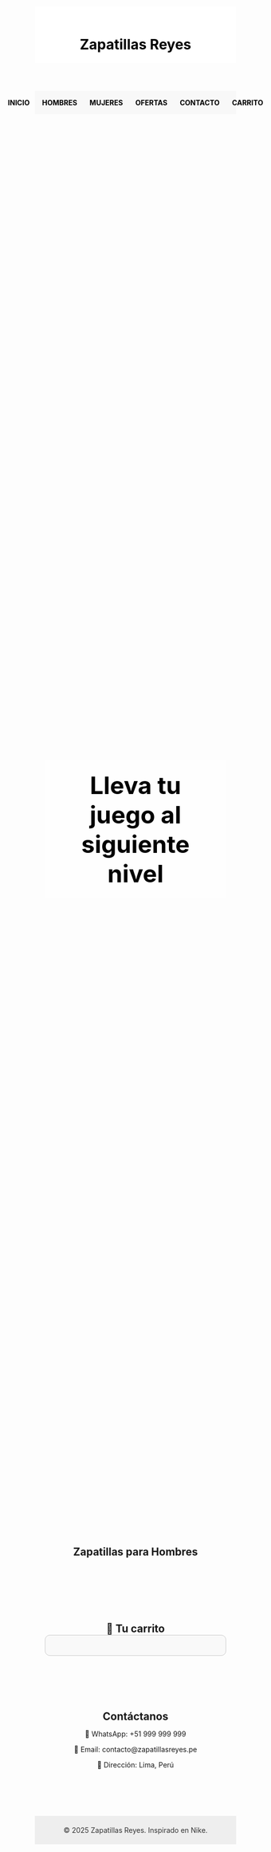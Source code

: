 
<html lang="es">
<head>
  <meta charset="UTF-8" />
  <meta name="viewport" content="width=device-width, initial-scale=1.0" />
  <title>Zapatillas Reyes</title>
  <style>
    * {
      margin: 0;
      padding: 0;
      box-sizing: border-box;
    }

    body {
      font-family: 'Arial Black', sans-serif;
      background-color: #ffffff; /* Fondo blanco */
      color: #111;
      scroll-behavior: smooth;
    }

    header {
      background-color: #ffffff;
      color: #000;
      padding: 20px;
      text-align: center;
    }

    nav {
      background-color: #f8f8f8;
      display: flex;
      justify-content: center;
      gap: 25px;
      padding: 15px 0;
      position: sticky;
      top: 0;
      z-index: 1000;
    }

    nav a {
      color: #000;
      text-decoration: none;
      font-weight: bold;
      text-transform: uppercase;
    }

    nav a:hover {
      color: #e63946;
    }

    .hero {
      background: url('https://wallpaperaccess.com/full/1355617.jpg') center/cover no-repeat;
      height: 70vh;
      display: flex;
      justify-content: center;
      align-items: center;
      text-align: center;
    }

    .hero h2 {
      background-color: rgba(255, 255, 255, 0.7);
      padding: 20px;
      font-size: 3rem;
      color: #000;
    }

    section {
      padding: 40px 20px;
    }

    .products {
      display: grid;
      grid-template-columns: repeat(auto-fit, minmax(220px, 1fr));
      gap: 20px;
    }

    .product {
      background: #f9f9f9;
      color: #000;
      padding: 15px;
      border-radius: 10px;
      text-align: center;
      transition: transform 0.3s;
      box-shadow: 0 0 8px rgba(0,0,0,0.05);
    }

    .product:hover {
      transform: scale(1.05);
    }

    .product img {
      width: 100%;
      border-radius: 8px;
    }

    .product h3 {
      margin-top: 10px;
      font-size: 1.1rem;
    }

    .product p {
      color: #e63946;
      font-weight: bold;
    }

    .product button {
      margin-top: 10px;
      padding: 10px 15px;
      background: #e63946;
      border: none;
      color: white;
      cursor: pointer;
      border-radius: 5px;
    }

    #cart {
      background: #f9f9f9;
      border: 1px solid #ccc;
      padding: 20px;
      border-radius: 10px;
      max-width: 400px;
      margin: 0 auto;
      color: #000;
    }

    .cart-item {
      display: flex;
      justify-content: space-between;
      margin-bottom: 10px;
    }

    .cart-item button {
      background: #999;
      color: #fff;
      border: none;
      padding: 3px 6px;
      cursor: pointer;
    }

    footer {
      background: #eeeeee;
      color: #333;
      text-align: center;
      padding: 20px;
      margin-top: 40px;
    }
  </style>
</head>
<body>

  <header>
    <h1>Zapatillas Reyes</h1>
  </header>

  <nav>
    <a href="#inicio">Inicio</a>
    <a href="#hombres">Hombres</a>
    <a href="#mujeres">Mujeres</a>
    <a href="#ofertas">Ofertas</a>
    <a href="#contacto">Contacto</a>
    <a href="#carrito">Carrito</a>
  </nav>

  <section class="hero" id="inicio">
    <h2>Lleva tu juego al siguiente nivel</h2>
  </section>

  <section id="hombres">
    <h2 style="text-align:center; margin-bottom: 20px;">Zapatillas para Hombres</h2>
    <div class="products" id="product-list">
      <!-- Productos se cargan aquí -->
    </div>
  </section>

  <section id="carrito">
    <h2 style="text-align:center;">🛒 Tu carrito</h2>
    <div id="cart"></div>
  </section>

  <section id="contacto">
    <h2 style="text-align:center;">Contáctanos</h2>
    <p style="text-align:center;">📱 WhatsApp: +51 999 999 999</p>
    <p style="text-align:center;">📧 Email: contacto@zapatillasreyes.pe</p>
    <p style="text-align:center;">📍 Dirección: Lima, Perú</p>
  </section>

  <footer>
    © 2025 Zapatillas Reyes. Inspirado en Nike.
  </footer>

  <script>
    const products = [
      { id: 1, name: 'Air Max 270', price: 399.90, image: 'https://static.nike.com/a/images/c_limit,w_592,f_auto/t_product_v1/e46e2720-2e2e-4da2-b198-e17d11d5aeda/air-max-270-zapatillas.png' },
      { id: 2, name: 'Nike ZoomX', price: 459.90, image: 'https://static.nike.com/a/images/c_limit,w_592,f_auto/t_product_v1/f6d38191-dc2e-4d10-8885-1e6b2162f8f9/zoomx-vaporfly-next-3-zapatillas.png' },
      { id: 3, name: 'Nike Pegasus', price: 359.90, image: 'https://static.nike.com/a/images/c_limit,w_592,f_auto/t_product_v1/71d905cf-41fd-4f83-9e91-87f4a3152a49/pegasus-40-zapatillas.png' }
    ];

    const cart = [];

    function renderProducts() {
      const productList = document.getElementById('product-list');
      products.forEach(product => {
        const div = document.createElement('div');
        div.className = 'product';
        div.innerHTML = `
          <img src="${product.image}" alt="${product.name}">
          <h3>${product.name}</h3>
          <p>S/ ${product.price.toFixed(2)}</p>
          <button onclick="addToCart(${product.id})">Añadir</button>
        `;
        productList.appendChild(div);
      });
    }

    function addToCart(productId) {
      const product = products.find(p => p.id === productId);
      cart.push(product);
      updateCart();
    }

    function removeFromCart(index) {
      cart.splice(index, 1);
      updateCart();
    }

    function updateCart() {
      const cartEl = document.getElementById('cart');
      cartEl.innerHTML = '';
      let total = 0;

      if (cart.length === 0) {
        cartEl.innerHTML = '<p style="text-align:center;">Tu carrito está vacío.</p>';
        return;
      }

      cart.forEach((item, index) => {
        const div = document.createElement('div');
        div.className = 'cart-item';
        div.innerHTML = `
          <span>${item.name}</span>
          <span>S/ ${item.price.toFixed(2)}</span>
          <button onclick="removeFromCart(${index})">X</button>
        `;
        cartEl.appendChild(div);
        total += item.price;
      });

      const totalText = document.createElement('p');
      totalText.innerHTML = `<strong>Total: S/ ${total.toFixed(2)}</strong>`;
      cartEl.appendChild(totalText);
    }

    renderProducts();
  </script>

</body>
</html>

